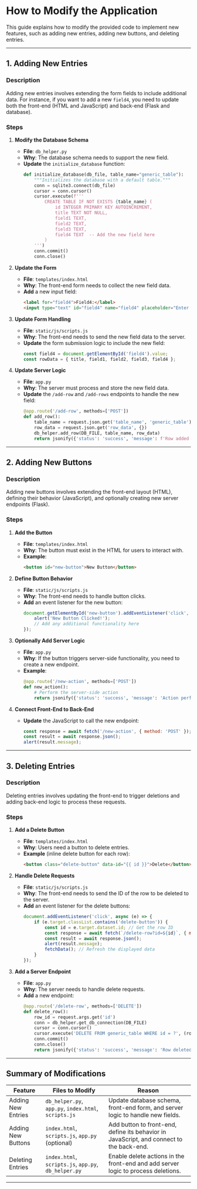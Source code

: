 
# How to Modify the Application

This guide explains how to modify the provided code to implement new features, such as adding new entries, adding new buttons, and deleting entries.

---

## 1. Adding New Entries

### Description
Adding new entries involves extending the form fields to include additional data. For instance, if you want to add a new `field4`, you need to update both the front-end (HTML and JavaScript) and back-end (Flask and database).

### Steps
1. **Modify the Database Schema**
   - **File**: `db_helper.py`
   - **Why**: The database schema needs to support the new field.
   - **Update** the `initialize_database` function:
     ```python
     def initialize_database(db_file, table_name="generic_table"):
         """Initializes the database with a default table."""
         conn = sqlite3.connect(db_file)
         cursor = conn.cursor()
         cursor.execute(f'''
             CREATE TABLE IF NOT EXISTS {table_name} (
                 id INTEGER PRIMARY KEY AUTOINCREMENT,
                 title TEXT NOT NULL,
                 field1 TEXT,
                 field2 TEXT,
                 field3 TEXT,
                 field4 TEXT  -- Add the new field here
             )
         ''')
         conn.commit()
         conn.close()
     ```

2. **Update the Form**
   - **File**: `templates/index.html`
   - **Why**: The front-end form needs to collect the new field data.
   - **Add** a new input field:
     ```html
     <label for="field4">Field4:</label>
     <input type="text" id="field4" name="field4" placeholder="Enter field4 value">
     ```

3. **Update Form Handling**
   - **File**: `static/js/scripts.js`
   - **Why**: The front-end needs to send the new field data to the server.
   - **Update** the form submission logic to include the new field:
     ```javascript
     const field4 = document.getElementById('field4').value;
     const rowData = { title, field1, field2, field3, field4 };
     ```

4. **Update Server Logic**
   - **File**: `app.py`
   - **Why**: The server must process and store the new field data.
   - **Update** the `/add-row` and `/add-rows` endpoints to handle the new field:
     ```python
     @app.route('/add-row', methods=['POST'])
     def add_row():
         table_name = request.json.get('table_name', 'generic_table')
         row_data = request.json.get('row_data', {})
         db_helper.add_row(DB_FILE, table_name, row_data)
         return jsonify({'status': 'success', 'message': f'Row added to {table_name}'})
     ```

---

## 2. Adding New Buttons

### Description
Adding new buttons involves extending the front-end layout (HTML), defining their behavior (JavaScript), and optionally creating new server endpoints (Flask).

### Steps
1. **Add the Button**
   - **File**: `templates/index.html`
   - **Why**: The button must exist in the HTML for users to interact with.
   - **Example**:
     ```html
     <button id="new-button">New Button</button>
     ```

2. **Define Button Behavior**
   - **File**: `static/js/scripts.js`
   - **Why**: The front-end needs to handle button clicks.
   - **Add** an event listener for the new button:
     ```javascript
     document.getElementById('new-button').addEventListener('click', async () => {
         alert('New Button Clicked!');
         // Add any additional functionality here
     });
     ```

3. **Optionally Add Server Logic**
   - **File**: `app.py`
   - **Why**: If the button triggers server-side functionality, you need to create a new endpoint.
   - **Example**:
     ```python
     @app.route('/new-action', methods=['POST'])
     def new_action():
         # Perform the server-side action
         return jsonify({'status': 'success', 'message': 'Action performed successfully'})
     ```

4. **Connect Front-End to Back-End**
   - **Update** the JavaScript to call the new endpoint:
     ```javascript
     const response = await fetch('/new-action', { method: 'POST' });
     const result = await response.json();
     alert(result.message);
     ```

---

## 3. Deleting Entries

### Description
Deleting entries involves updating the front-end to trigger deletions and adding back-end logic to process these requests.

### Steps
1. **Add a Delete Button**
   - **File**: `templates/index.html`
   - **Why**: Users need a button to delete entries.
   - **Example** (inline delete button for each row):
     ```html
     <button class="delete-button" data-id="{{ id }}">Delete</button>
     ```

2. **Handle Delete Requests**
   - **File**: `static/js/scripts.js`
   - **Why**: The front-end needs to send the ID of the row to be deleted to the server.
   - **Add** an event listener for the delete buttons:
     ```javascript
     document.addEventListener('click', async (e) => {
         if (e.target.classList.contains('delete-button')) {
             const id = e.target.dataset.id; // Get the row ID
             const response = await fetch(`/delete-row?id=${id}`, { method: 'DELETE' });
             const result = await response.json();
             alert(result.message);
             fetchData(); // Refresh the displayed data
         }
     });
     ```

3. **Add a Server Endpoint**
   - **File**: `app.py`
   - **Why**: The server needs to handle delete requests.
   - **Add** a new endpoint:
     ```python
     @app.route('/delete-row', methods=['DELETE'])
     def delete_row():
         row_id = request.args.get('id')
         conn = db_helper.get_db_connection(DB_FILE)
         cursor = conn.cursor()
         cursor.execute('DELETE FROM generic_table WHERE id = ?', (row_id,))
         conn.commit()
         conn.close()
         return jsonify({'status': 'success', 'message': 'Row deleted successfully'})
     ```

---

## Summary of Modifications

| Feature            | Files to Modify          | Reason                                                                                 |
|--------------------|--------------------------|----------------------------------------------------------------------------------------|
| Adding New Entries | `db_helper.py`, `app.py`, `index.html`, `scripts.js` | Update database schema, front-end form, and server logic to handle new fields.         |
| Adding New Buttons | `index.html`, `scripts.js`, `app.py` (optional)       | Add button to front-end, define its behavior in JavaScript, and connect to the back-end. |
| Deleting Entries   | `index.html`, `scripts.js`, `app.py`, `db_helper.py` | Enable delete actions in the front-end and add server logic to process deletions.      |

---